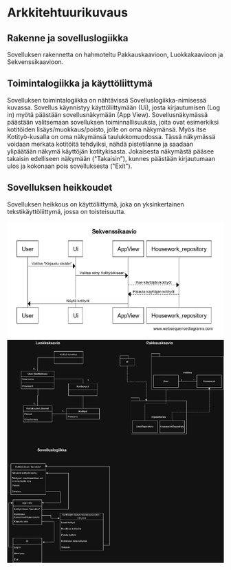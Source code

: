 # Arkkitehtuurikuvaus

## Rakenne ja sovelluslogiikka
Sovelluksen rakennetta on hahmoteltu Pakkauskaavioon, Luokkakaavioon ja Sekvenssikaavioon.

## Toimintalogiikka ja käyttöliittymä
Sovelluksen toimintalogiikka on nähtävissä Sovelluslogiikka-nimisessä kuvassa. Sovellus käynnistyy käyttöliittymään (Ui), josta kirjautumisen (Log in) myötä päästään sovellusnäkymään (App View). Sovellusnäkymässä päästään valitsemaan sovelluksen toiminnallisuuksia, joita ovat esimerkiksi kotitöiden lisäys/muokkaus/poisto, jolle on oma näkymänsä. Myös itse Kotityö-kusalla on oma näkymänsä taulukkomuodossa. Tässä näkymässä voidaan merkata kotitöitä tehdyiksi, nähdä pistetilanne ja saadaan ylipäätään näkymä käyttöjän kotitykisasta. Jokaisesta näkymästä pääsee takaisin edelliseen näkymään ("Takaisin"), kunnes päästään kirjautumaan ulos ja kokonaan pois sovelluksesta ("Exit").

## Sovelluksen heikkoudet
Sovelluksen heikkous on käyttöliittymä, joka on yksinkertainen tekstikäyttöliittymä, jossa on toisteisuutta.

![Sekvenssikaavio](kuvat/sekvenssikaavio.png)
![Alustavat arkkitehtuurikuvat](kuvat/kotityodrawio.png)
